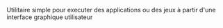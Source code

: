 Utilitaire simple pour executer des applications ou des jeux à partir d'une interface graphique utilisateur
